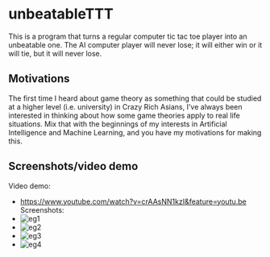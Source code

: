 # unbeatableTTT
This is a program that turns a regular computer tic tac toe player into an unbeatable one. The AI computer player will never lose; it will either win or it will tie, but it will never lose.

## Motivations
The first time I heard about game theory as something that could be studied at a higher level (i.e. university) in Crazy Rich Asians, I've always been interested in thinking about how some game theories apply to real life situations. Mix that with the beginnings of my interests in Artificial Intelligence and Machine Learning, and you have my motivations for making this.

## Screenshots/video demo
Video demo:
 - https://www.youtube.com/watch?v=crAAsNN1kzI&feature=youtu.be
Screenshots:
 - ![eg1](https://i.ibb.co/Pw0ZJd4/eg1.png)
 - ![eg2](https://i.ibb.co/68RShRw/eg2.png)
 - ![eg3](https://i.ibb.co/G24GN3f/eg3.png)
 - ![eg4](https://i.ibb.co/d7yXrkW/eg4.png)
